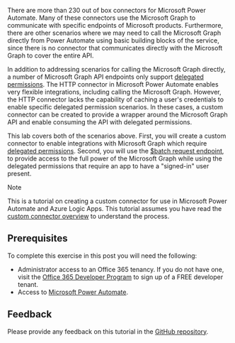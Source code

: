 <!-- markdownlint-disable MD002 MD041 -->

There are more than 230 out of box connectors for Microsoft Power Automate. Many of these connectors use the Microsoft Graph to communicate with specific endpoints of Microsoft products. Furthermore, there are other scenarios where we may need to call the Microsoft Graph directly from Power Automate using basic building blocks of the service, since there is no connector that communicates directly with the Microsoft Graph to cover the entire API.

In addition to addressing scenarios for calling the Microsoft Graph directly, a number of Microsoft Graph API endpoints only support [delegated permissions](https://docs.microsoft.com/graph/permissions-reference). The HTTP connector in Microsoft Power Automate enables very flexible integrations, including calling the Microsoft Graph. However, the HTTP connector lacks the capability of caching a user's credentials to enable specific delegated permission scenarios. In these cases, a custom connector can be created to provide a wrapper around the Microsoft Graph API and enable consuming the API with delegated permissions.

This lab covers both of the scenarios above. First, you will create a custom connector to enable integrations with Microsoft Graph which require [delegated permissions](https://docs.microsoft.com/graph/permissions-reference). Second, you will use the [$batch request endpoint](https://docs.microsoft.com/graph/json-batching), to provide access to the full power of the Microsoft Graph while using the delegated permissions that require an app to have a "signed-in" user present.

> [!NOTE]
> This is a tutorial on creating a custom connector for use in Microsoft Power Automate and Azure Logic Apps. This tutorial assumes you have read the [custom connector overview](https://docs.microsoft.com/connectors/custom-connectors/) to understand the process.

## Prerequisites

To complete this exercise in this post you will need the following:

- Administrator access to an Office 365 tenancy. If you do not have one, visit the [Office 365 Developer Program](https://developer.microsoft.com/office/dev-program) to sign up of a FREE developer tenant.
- Access to [Microsoft Power Automate](https://flow.microsoft.com/).

## Feedback

Please provide any feedback on this tutorial in the [GitHub repository](https://github.com/microsoftgraph/msgraph-training-powerautomate).
